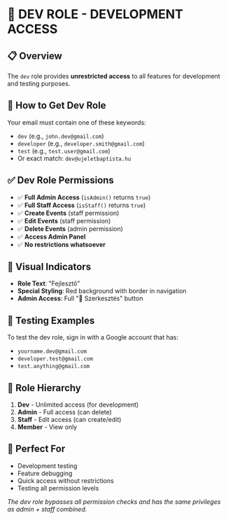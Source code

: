 # 🔧 DEV ROLE - DEVELOPMENT ACCESS

## 📋 **Overview**
The `dev` role provides **unrestricted access** to all features for development and testing purposes.

## 🔑 **How to Get Dev Role**
Your email must contain one of these keywords:
- `dev` (e.g., `john.dev@gmail.com`)
- `developer` (e.g., `developer.smith@gmail.com`) 
- `test` (e.g., `test.user@gmail.com`)
- Or exact match: `dev@ujeletbaptista.hu`

## ✅ **Dev Role Permissions**
- ✅ **Full Admin Access** (`isAdmin()` returns `true`)
- ✅ **Full Staff Access** (`isStaff()` returns `true`)
- ✅ **Create Events** (staff permission)
- ✅ **Edit Events** (staff permission)
- ✅ **Delete Events** (admin permission)
- ✅ **Access Admin Panel**
- ✅ **No restrictions whatsoever**

## 🎨 **Visual Indicators**
- **Role Text**: "Fejlesztő"
- **Special Styling**: Red background with border in navigation
- **Admin Access**: Full "📝 Szerkesztés" button

## 🧪 **Testing Examples**
To test the dev role, sign in with a Google account that has:
- `yourname.dev@gmail.com`
- `developer.test@gmail.com`
- `test.anything@gmail.com`

## 🔄 **Role Hierarchy**
1. **Dev** - Unlimited access (for development)
2. **Admin** - Full access (can delete)
3. **Staff** - Edit access (can create/edit)
4. **Member** - View only

## 🚀 **Perfect For**
- Development testing
- Feature debugging
- Quick access without restrictions
- Testing all permission levels

*The dev role bypasses all permission checks and has the same privileges as admin + staff combined.* 
